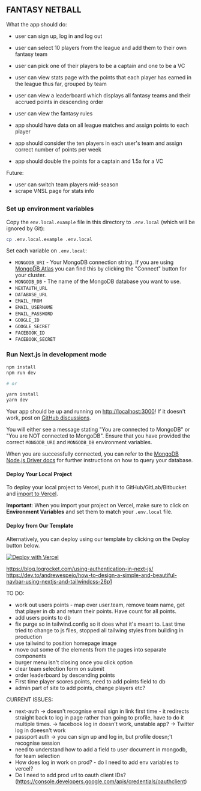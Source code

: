 ## FANTASY NETBALL

What the app should do:

- user can sign up, log in and log out
- user can select 10 players from the league and add them to their own fantasy team
- user can pick one of their players to be a captain and one to be a VC
- user can view stats page with the points that each player has earned in the league thus far, grouped by team
- user can view a leaderboard which displays all fantasy teams and their accrued points in descending order
- user can view the fantasy rules

- app should have data on all league matches and assign points to each player
- app should consider the ten players in each user's team and assign correct number of points per week
- app should double the points for a captain and 1.5x for a VC

Future:

- user can switch team players mid-season
- scrape VNSL page for stats info

##

### Set up environment variables

Copy the `env.local.example` file in this directory to `.env.local` (which will be ignored by Git):

```bash
cp .env.local.example .env.local
```

Set each variable on `.env.local`:

- `MONGODB_URI` - Your MongoDB connection string. If you are using [MongoDB Atlas](https://mongodb.com/atlas) you can find this by clicking the "Connect" button for your cluster.
- `MONGODB_DB` - The name of the MongoDB database you want to use.
- `NEXTAUTH_URL`
- `DATABASE_URL`
- `EMAIL_FROM`
- `EMAIL_USERNAME`
- `EMAIL_PASSWORD`
- `GOOGLE_ID`
- `GOOGLE_SECRET`
- `FACEBOOK_ID`
- `FACEBOOK_SECRET`

### Run Next.js in development mode

```bash
npm install
npm run dev

# or

yarn install
yarn dev
```

Your app should be up and running on [http://localhost:3000](http://localhost:3000)! If it doesn't work, post on [GitHub discussions](https://github.com/vercel/next.js/discussions).

You will either see a message stating "You are connected to MongoDB" or "You are NOT connected to MongoDB". Ensure that you have provided the correct `MONGODB_URI` and `MONGODB_DB` environment variables.

When you are successfully connected, you can refer to the [MongoDB Node.js Driver docs](https://mongodb.github.io/node-mongodb-native/3.4/tutorials/collections/) for further instructions on how to query your database.

#### Deploy Your Local Project

To deploy your local project to Vercel, push it to GitHub/GitLab/Bitbucket and [import to Vercel](https://vercel.com/new?utm_source=github&utm_medium=readme&utm_campaign=next-example).

**Important**: When you import your project on Vercel, make sure to click on **Environment Variables** and set them to match your `.env.local` file.

#### Deploy from Our Template

Alternatively, you can deploy using our template by clicking on the Deploy button below.

[![Deploy with Vercel](https://vercel.com/button)](https://vercel.com/new/git/external?repository-url=https://github.com/vercel/next.js/tree/canary/examples/with-mongodb&project-name=with-mongodb&repository-name=with-mongodb&env=MONGODB_URI,MONGODB_DB&envDescription=Required%20to%20connect%20the%20app%20with%20MongoDB)

https://blog.logrocket.com/using-authentication-in-next-js/
https://dev.to/andrewespejo/how-to-design-a-simple-and-beautiful-navbar-using-nextjs-and-tailwindcss-26p1

TO DO:

- work out users points - map over user.team, remove team name, get that player in db and return their points. Have count for all points.
- add users points to db
- fix purge so in tailwind.config so it does what it's meant to. Last time tried to change to js files, stopped all tailwing styles from building in production
- use tailwind to position homepage image
- move out some of the elements from the pages into separate components
- burger menu isn't closing once you click option
- clear team selection form on submit
- order leaderboard by descending points
- First time player scores points, need to add points field to db
- admin part of site to add points, change players etc?

CURRENT ISSUES:

- next-auth -> doesn't recognise email sign in link first time - it redirects straight back to log in page rather than going to profile, have to do it multiple times.
  -> facebook log in doesn't work, unstable app?
  -> Twitter log in doeesn't work
- passport auth -> you can sign up and log in, but profile doesn;'t recognise session
- need to understand how to add a field to user document in mongodb, for team selection
- How does log in work on prod? - do I need to add env variables to vercel?
- Do I need to add prod url to oauth client IDs? (https://console.developers.google.com/apis/credentials/oauthclient)
